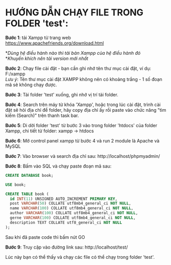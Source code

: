 # HƯỚNG DẪN CHẠY FILE TRONG FOLDER 'test': #

**Bước 1**: tải Xampp từ trang web https://www.apachefriends.org/download.html

*_Dùng hệ điều hành nào thì tải bản Xampp của hệ điều hành đó_  
*_Khuyến khích nên tải version mới nhất_

**Bước 2**: Chạy file cài đặt - bạn cần ghi nhớ tên thư mục cài đặt, ví dụ: F:/xampp  
_Lưu ý_: Tên thư mục cài đặt XAMPP không nên có khoảng trắng - 1 số đoạn mã sẽ không chạy được.

**Bước 3**: Tải folder 'test' xuống, ghi nhớ vị trí tải folder.

**Bước 4**: Search trên máy từ khóa 'Xampp', hoặc trong lúc cài đặt, trình cài đặt sẽ hỏi địa chỉ để folder, hãy copy địa chỉ ấy rồi paste vào chức năng "tìm kiếm (Search)" trên thanh task bar.

**Bước 5**: Di dời folder 'test' từ bước 3 vào trong folder 'htdocs' của folder Xampp, chi tiết từ folder: xampp -> htdocs

**Bước 6**: Mở control panel xampp từ bước 4 và run 2 module là Apache và MySQL

**Bước 7**: Vào browser và search địa chỉ sau: http://localhost/phpmyadmin/

**Bước 8**: Bấm vào SQL và chạy paste đoạn mã sau:
``` sql
CREATE DATABASE book;

USE book;

CREATE TABLE book (
  id INT(11) UNSIGNED AUTO_INCREMENT PRIMARY KEY,
  post VARCHAR(50) COLLATE utf8mb4_general_ci NOT NULL,
  name VARCHAR(100) COLLATE utf8mb4_general_ci NOT NULL,
  author VARCHAR(100) COLLATE utf8mb4_general_ci NOT NULL,
  gerne VARCHAR(100) COLLATE utf8mb4_general_ci NOT NULL,
  description TEXT COLLATE utf8_general_ci NOT NULL
); 
```

Sau khi đã paste code thì bấm nút GO

**Bước 9**: Truy cập vào đường link sau: http://localhost/test/

Lúc này bạn có thể thấy và chạy các file có thể chạy trong folder 'test'.

